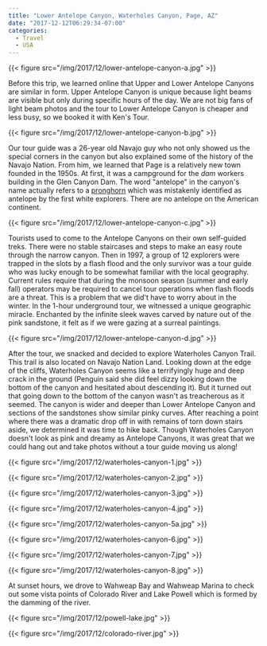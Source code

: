 ```yaml
---
title: "Lower Antelope Canyon, Waterholes Canyon, Page, AZ"
date: "2017-12-12T06:29:34-07:00"
categories:
  - Travel
  - USA
---
```


{{< figure src="/img/2017/12/lower-antelope-canyon-a.jpg" >}}

Before this trip, we learned online that Upper and Lower Antelope Canyons are similar in form. Upper Antelope Canyon is unique because light beams are visible but only during specific hours of the day. We are not big fans of light beam photos and the tour to Lower Antelope Canyon is cheaper and less busy, so we booked it with Ken's Tour.

<!--more-->

{{< figure src="/img/2017/12/lower-antelope-canyon-b.jpg" >}}

Our tour guide was a 26-year old Navajo guy who not only showed us the special corners in the canyon but also explained some of the history of the Navajo Nation. From him, we learned that Page is a relatively new town founded in the 1950s. At first, it was a campground for the _dam_ workers building in the Glen Canyon Dam.  The word "antelope" in the canyon's name actually refers to a [pronghorn](https://en.wikipedia.org/wiki/Pronghorn) which was mistakenly identified as antelope by the first white explorers. There are no antelope on the American continent.

{{< figure src="/img/2017/12/lower-antelope-canyon-c.jpg" >}}

Tourists used to come to the Antelope Canyons on their own self-guided treks. There were no stable staircases and steps to make an easy route through the narrow canyon. Then in 1997, a group of 12 explorers were trapped in the slots by a flash flood and the only survivor was a tour guide who was lucky enough to be somewhat familiar with the local geography. Current rules require that during the monsoon season (summer and early fall) operators may be required to cancel tour operations when flash floods are a threat. This is a problem that we did't have to worry about in the winter. In the 1-hour underground tour, we witnessed a unique geographic miracle. Enchanted by the infinite sleek waves carved by nature out of the pink sandstone, it felt as if we were gazing at a surreal paintings.

{{< figure src="/img/2017/12/lower-antelope-canyon-d.jpg" >}}

After the tour, we snacked and decided to explore Waterholes Canyon Trail. This trail is also located on  Navajo Nation Land. Looking down at the edge of the cliffs, Waterholes Canyon seems like a terrifyingly huge and deep crack in the ground (Penguin said she did feel dizzy looking down the bottom of the canyon and hesitated about descending it). But it turned out that going down to the bottom of the canyon wasn't as treacherous as it seemed. The canyon is wider and deeper than Lower Antelope Canyon and sections of the sandstones show similar pinky curves. After reaching a point where there was a dramatic drop off in with remains of torn down stairs aside, we determined it was time to hike back. Though Waterholes Canyon doesn't look as pink and dreamy as Antelope Canyons, it was great that we could hang out and take photos without a tour guide moving us along!

{{< figure src="/img/2017/12/waterholes-canyon-1.jpg" >}}

{{< figure src="/img/2017/12/waterholes-canyon-2.jpg" >}}

{{< figure src="/img/2017/12/waterholes-canyon-3.jpg" >}}

{{< figure src="/img/2017/12/waterholes-canyon-4.jpg" >}}

{{< figure src="/img/2017/12/waterholes-canyon-5a.jpg" >}}

{{< figure src="/img/2017/12/waterholes-canyon-6.jpg" >}}

{{< figure src="/img/2017/12/waterholes-canyon-7.jpg" >}}

{{< figure src="/img/2017/12/waterholes-canyon-8.jpg" >}}

At sunset hours, we drove to Wahweap Bay and Wahweap Marina to check out some vista points of Colorado River and Lake Powell which is formed by the damming of the river.

{{< figure src="/img/2017/12/powell-lake.jpg" >}}

{{< figure src="/img/2017/12/colorado-river.jpg" >}}
